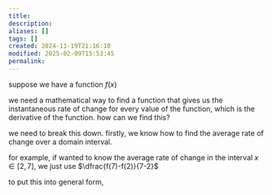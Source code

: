 ```yaml
---
title: 
description: 
aliases: []
tags: []
created: 2024-11-19T21:16:10
modified: 2025-02-09T15:53:45
permalink:
---
```


suppose we have a function $f(x)$

we need a mathematical way to find a function that gives us the instantaneous rate of change for every value of the function, which is the derivative of the function. how can we find this?

we need to break this down. firstly, we know how to find the average rate of change over a domain interval.

for example, if wanted to know the average rate of change in the interval $x\in[2,7]$, we just use $\dfrac{f(7)-f(2)}{7-2}$

to put this into general form, 
